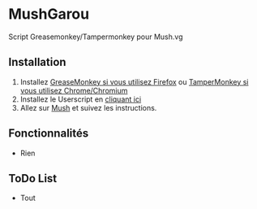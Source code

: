 MushGarou
=========

Script Greasemonkey/Tampermonkey pour Mush.vg

Installation
---------
1. Installez [GreaseMonkey si vous utilisez Firefox](https://addons.mozilla.org/fr/firefox/addon/greasemonkey) ou [TamperMonkey si vous utilisez Chrome/Chromium](https://chrome.google.com/webstore/detail/tampermonkey/dhdgffkkebhmkfjojejmpbldmpobfkfo?hl=fr)
2. Installez le Userscript en [cliquant ici](https://raw.github.com/Machi3000/MushGarou/master/mushgarou.user.js)
3. Allez sur [Mush](http://mush.vg) et suivez les instructions.



Fonctionnalités
---------
- Rien

ToDo List
---------
- Tout

